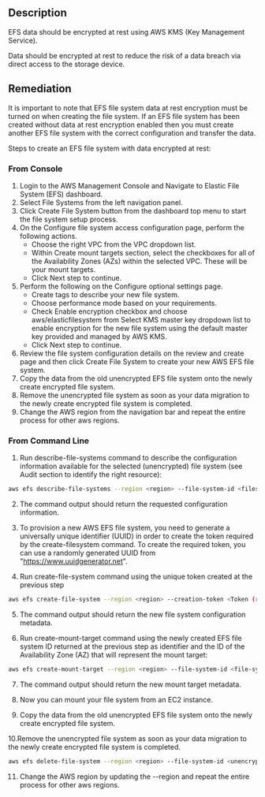 ## Description

EFS data should be encrypted at rest using AWS KMS (Key Management Service).

Data should be encrypted at rest to reduce the risk of a data breach via direct access to the storage device.

## Remediation

It is important to note that EFS file system data at rest encryption must be turned on when creating the file system.
If an EFS file system has been created without data at rest encryption enabled then you must create another EFS file system with the correct configuration and transfer the data.

Steps to create an EFS file system with data encrypted at rest:

### From Console

1. Login to the AWS Management Console and Navigate to Elastic File System (EFS) dashboard.
2. Select File Systems from the left navigation panel.
3. Click Create File System button from the dashboard top menu to start the file system setup process.
4. On the Configure file system access configuration page, perform the following actions.
   *  Choose the right VPC from the VPC dropdown list.
   *  Within Create mount targets section, select the checkboxes for all of the Availability Zones (AZs) within the selected VPC. These will be your mount targets.
   *  Click Next step to continue.
5. Perform the following on the Configure optional settings page.
   *  Create tags to describe your new file system.
   *  Choose performance mode based on your requirements.
   *  Check Enable encryption checkbox and choose aws/elasticfilesystem from Select KMS master key dropdown list to enable encryption for the new file system using the default master key provided and managed by AWS KMS.
   *  Click Next step to continue.
6. Review the file system configuration details on the review and create page and then click Create File System to create your new AWS EFS file system.
7. Copy the data from the old unencrypted EFS file system onto the newly create encrypted file system.
8. Remove the unencrypted file system as soon as your data migration to the newly create encrypted file system is completed.
9. Change the AWS region from the navigation bar and repeat the entire process for other aws regions.


### From Command Line

1. Run describe-file-systems command to describe the configuration information available for the selected (unencrypted) file system (see Audit section to identify the right resource):

```bash
aws efs describe-file-systems --region <region> --file-system-id <filesystem-id from audit section step 2 output>
```

2. The command output should return the requested configuration information.

3. To provision a new AWS EFS file system, you need to generate a universally unique identifier (UUID) in order to create the token required by the create-filesystem command. To create the required token, you can use a randomly generated UUID from "https://www.uuidgenerator.net".

4. Run create-file-system command using the unique token created at the previous step

```bash
aws efs create-file-system --region <region> --creation-token <Token (randomly generated UUID from step 3)> --performance-mode generalPurpose --encrypted
```

5. The command output should return the new file system configuration metadata.

6. Run create-mount-target command using the newly created EFS file system ID returned at the previous step as identifier and the ID of the Availability Zone (AZ) that will represent the mount target:

```bash
aws efs create-mount-target --region <region> --file-system-id <file-systemid> --subnet-id <subnet-id>
```

7. The command output should return the new mount target metadata.

8. Now you can mount your file system from an EC2 instance.

9. Copy the data from the old unencrypted EFS file system onto the newly create encrypted file system.

10.Remove the unencrypted file system as soon as your data migration to the newly create encrypted file system is completed.

```bash
aws efs delete-file-system --region <region> --file-system-id <unencryptedfile-system-id>
```

11. Change the AWS region by updating the --region and repeat the entire process for other aws regions.
